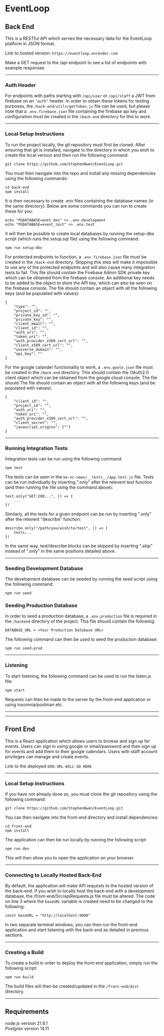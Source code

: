 # EventLoop

## Back End

This is a RESTful API which serves the necessary data for the EventLoop platform in JSON format.

Link to hosted version: `https://eventloop.onrender.com`

Make a GET request to the /api endpoint to see a list of endpoints with example responses

---

### Auth Header

For endpoints with paths starting with `/api/user` or `/api/staff` a JWT from firebase on an `"auth"` header. In order to obtain these tokens for testing purposes, the `/back-end/utils/getToken.js` file can be used, but please note that a `.env.firebase.json` file containing the firebase api key and configuration must be created in the `/back-end` directory for this to work.

---

### Local Setup Instructions

To run the project locally, the git repository must first be cloned. After ensuring that git is installed, navigate to the directory in which you wish to create the local version and then run the following command:

```
git clone https://github.com/Stephen0wen/EventLoop.git
```

You must then navigate into the repo and install any missing dependencies using the following commands:

```
cd back-end
npm install
```

It is then necessary to create .env files containing the database names (in the same directory). Below are some commands you can run to create these for you:

```
echo "PGDATABASE=enet_dev" >> .env.development
echo "PGDATABASE=event_test" >> .env.test
```

It will then be possible to create local databases by running the setup-dbs script (which runs the setup.sql file) using the following command:

```
npm run setup-dbs
```

For protected endpoints to function, a `.env.firebase.json` file must be created in the `/back-end` directory. Skipping this step will make it impossible to use any of the protected endpoints and will also cause many integration tests to fail. This file should contain the Firebase Admin SDK private key which can be obtained from the firebase console. An additional key needs to be added to the object to store the API key, which can also be seen on the firebase console. The file should contain an object with all the following keys (and be populated with values):

```
{
    "type": "",
    "project_id": "",
    "private_key_id": "",
    "private_key": "",
    "client_email": "",
    "client_id": "",
    "auth_uri": "",
    "token_uri": "",
    "auth_provider_x509_cert_url": "",
    "client_x509_cert_url": "",
    "universe_domain": "",
    "api_key": ""
}
```

For the google calander functionality to work, a `.env.goole.json` file must be created in the `/back-end` directory. This should contain the OAuth2.0 client object which can be obtained from the google cloud console. The file should The file should contain an object with all the following keys (and be populated with values):

```
{
    "client_id": "",
    "project_id": "",
    "auth_uri": "",
    "token_uri": "",
    "auth_provider_x509_cert_url": "",
    "client_secret": "",
    "javascript_origins": [""]
}
```

---

### Running Integration Tests

Integration tests can be run using the following command:

```
npm test
```

The tests can be seen in the `be-nc-news/__tests__/app.test.js` file. Tests can be run individually by inserting ".only" after the relevent test function (and then running the file using the command above):

```
test.only("GET:200...", () => {
    ...
})
```

Similarly, all the tests for a given endpoint can be run by inserting ".only" after the relevent "describe" function:

```
describe.only("/path/you/wish/to/test", () => {
    tests...
})
```

In the same way, test/describe blocks can be skipped by inserting ".skip" instead of ".only" in the same positions detailed above.

---

### Seeding Development Database

The development database can be seeded by running the seed script using the following command:

```
npm run seed
```

### Seeding Production Database

In order to seed a production database, a `.env.production` file is required in the `/backend` directory of the project. This file should contain the following:

```
DATABASE_URL = <Your Production Database URL>
```

The following command can then be used to seed the production database:

```
npm run seed-prod
```

---

### Listening

To start listening, the following command can be used to run the listen.js file:

```
npm start
```

Requests can then be made to the server by the front-end application or using insomnia/postman etc.

---

---

## Front End

This is a React application which allows users to browse and sign up for events. Users can sign in using google or email/password and then sign up for events and add them to their google calendars. Users with staff account privileges can manage and create events.

Link to the deployed site: `URL WILL GO HERE`

---

### Local Setup Instructions

If you have not already done so, you must clone the git repository using the following command:

```
git clone https://github.com/Stephen0wen/EventLoop.git
```

You can then navigate into the front-end directory and install dependencies:

```
cd front-end
npm install
```

The application can then be run locally by running the following script:

```
npm run dev
```

This will then allow you to open the application on your browser.

---

### Connecting to Locally Hosted Back-End

By default, the application will make API requests to the hosted version of the back-end. If you wish to locally host the back-end with a development database, the /front-end/Src/apiRequests.js file must be altered. The code on line 3 where the `baseURL` variable is created need to be changed to the following:

```
const baseURL = "http://localhost:9090"
```

In two separate terminal windows, you can then run the front-end application and start listening with the back-end as detailed in previous sections.

---

### Creating a Build

To create a build in order to deploy the front-end application, simply run the following script:

```
npm run build
```

The build files will then be created/updated in the `/front-end/dist` directory.

---

## Requirements

node.js version 21.6.1  
Postgres version 14.11
